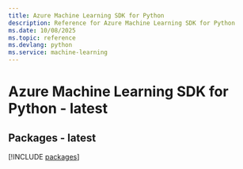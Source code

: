 ```yaml
---
title: Azure Machine Learning SDK for Python
description: Reference for Azure Machine Learning SDK for Python
ms.date: 10/08/2025
ms.topic: reference
ms.devlang: python
ms.service: machine-learning
---
```

# Azure Machine Learning SDK for Python - latest
## Packages - latest
[!INCLUDE [packages](machine-learning-index.md)]